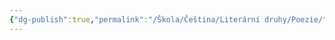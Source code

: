 ```yaml
---
{"dg-publish":true,"permalink":"/Škola/Čeština/Literární druhy/Poezie/","created":"1980-01-01T00:00:00.000+01:00","updated":"2024-03-18T08:54:39.912+01:00"}
---
```


